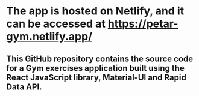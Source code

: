# The app is hosted on Netlify, and it can be accessed at https://petar-gym.netlify.app/

## This GitHub repository contains the source code for a Gym exercises application built using the React JavaScript library, Material-UI and Rapid Data API. 
